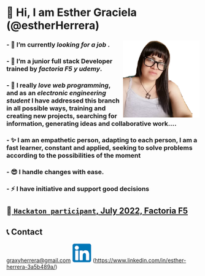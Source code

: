 # 👋 Hi, I am Esther Graciela (@estherHerrera) 

### - 👀 I’m currently _looking for a job_ .  <img src="z1660687499.png" style="width:200px; height:200px;" align="right"/>       
### - 🌱 I’m a junior full stack Developer trained by ***factoria F5  y udemy***. 
### - 💞️  I really ***love web programming***, and as an ***electronic engineering student*** I have addressed this branch in all possible ways, training and creating new projects, searching for information, generating ideas and collaborative work....
### - ✨ I am an empathetic person, adapting to each person, I am a fast learner, constant and applied, seeking to solve problems according to the possibilities of the moment
### - 😎 I handle changes with ease.
### - ⚡ I have __initiative__ and support good decisions

## 🦸‍[ `Hackaton participant`, July 2022, Factoria F5 ](https://drive.google.com/file/d/1FOdc1tWXXliGwh0EME_6J-uzhvkhn2of/view?usp=sharing)

## 📞 Contact
 graxyherrera@gmail.com
<img src="linkedin.png" /> (https://www.linkedin.com/in/esther-herrera-3a5b489a/)
